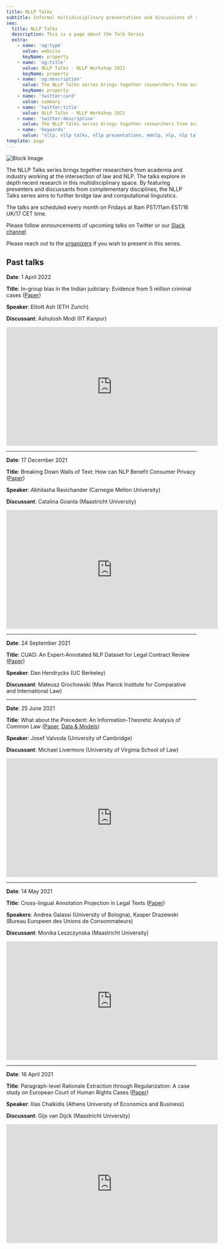 ```yaml
---
title: NLLP Talks 
subtitle: Informal multidisciplinary presentations and discussions of recent work 
seo:
  title: NLLP Talks
  description: This is a page about the Talk Series
  extra:
    - name: 'og:type'
      value: website
      keyName: property
    - name: 'og:title'
      value: NLLP Talks - NLLP Workshop 2021
      keyName: property
    - name: 'og:description'
      value: The NLLP Talks series brings together researchers from academia and industry working at the intersection of law and NLP. The group convenes every month and explores recent research in this multidisciplinary space
      keyName: property
    - name: 'twitter:card'
      value: summary
    - name: 'twitter:title'
      value: NLLP Talks - NLLP Workshop 2021
    - name: 'twitter:description'
      value: The NLLP Talks series brings together researchers from academia and industry working at the intersection of law and NLP. The group convenes every month and explores recent research in this multidisciplinary space
    - name: 'keywords'
      value: 'nllp, nllp talks, nllp presentations, emnlp, nlp, nlp talks, nlp presentations, nlproc, natural language processing, natural legal language processing, legal text, legal domain language'
template: page
---
```


![Block Image](/images/talks.png)

The NLLP Talks series brings together researchers from academia and industry working at the intersection of law and NLP. The talks explore in depth recent research in this multidisciplinary space. By featuring presenters and discussants from complementary disciplines, the NLLP Talks series aims to further bridge law and computational linguistics.

The talks are scheduled every month on Fridays at 8am PST/11am EST/16 UK/17 CET time.

Please follow announcements of upcoming talks on Twitter or our [Slack channel](https://join.slack.com/t/nllp/shared_invite/zt-1dag0kin4-IeoYogteA4fri_UgRRMJFQ)

Please reach out to the [organizers](mailto:nllp.chairs@gmail.com) if you wish to present in this series.

## Past talks

**Date**: 1 April 2022

**Title**: In-group bias in the Indian judiciary: Evidence from 5 million criminal cases ([Paper](https://www.devdatalab.org/judicial-bias))

**Speaker**: Elliott Ash (ETH Zurich)

**Discussant**: Ashutosh Modi (IIT Kanpur)

<iframe width="560" height="315" src="https://www.youtube.com/embed/WuVDZqMd1Uc" title="YouTube video player" frameborder="0" allow="accelerometer; autoplay; clipboard-write; encrypted-media; gyroscope; picture-in-picture" allowfullscreen></iframe>

---

**Date**: 17 December 2021

**Title**: Breaking Down Walls of Text: How can NLP Benefit Consumer Privacy ([Paper](https://aclanthology.org/2021.acl-long.319.pdf))

**Speaker**: Abhilasha Ravichander (Carnegie Mellon University)

**Discussant**: Catalina Goanta (Maastricht University)

<iframe width="560" height="315" src="https://www.youtube.com/embed/y_aJnstKzOY" title="YouTube video player" frameborder="0" allow="accelerometer; autoplay; clipboard-write; encrypted-media; gyroscope; picture-in-picture" allowfullscreen></iframe>

---

**Date**: 24 September 2021

**Title**: CUAD: An Expert-Annotated NLP Dataset for Legal Contract Review ([Paper](https://arxiv.org/pdf/2103.06268))

**Speaker**: Dan Hendrycks (UC Berkeley)

**Discussant**: Mateusz Grochowski (Max Planck Institute for Comparative and International Law)

---

**Date**: 25 June 2021

**Title**: What about the Precedent: An Information-Theoretic Analysis of Common Law ([Paper](https://www.aclweb.org/anthology/2021.naacl-main.181.pdf), [Data & Models](https://github.com/TheAtticusProject/cuad/))

**Speaker**: Josef Valvoda (University of Cambridge)

**Discussant**: Michael Livermore (University of Virginia School of Law)

<iframe width="560" height="315" src="https://www.youtube.com/embed/DFo_jFCBxSY" title="YouTube video player" frameborder="0" allow="accelerometer; autoplay; clipboard-write; encrypted-media; gyroscope; picture-in-picture" allowfullscreen></iframe>

---

**Date**: 14 May 2021

**Title**: Cross-lingual Annotation Projection in Legal Texts ([Paper](https://www.aclweb.org/anthology/2020.coling-main.79.pdf))

**Speakers**: Andrea Galassi (University of Bologna), Kasper Drazewski (Bureau Europeen des Unions de Consommateurs)

**Discussant**: Monika Leszczynska (Maastricht University)

<iframe width="560" height="315" src="https://www.youtube.com/embed/fImtpIRKf4w" title="YouTube video player" frameborder="0" allow="accelerometer; autoplay; clipboard-write; encrypted-media; gyroscope; picture-in-picture" allowfullscreen></iframe>

---

**Date**: 16 April 2021

**Title**: Paragraph-level Rationale Extraction through Regularization: A case study on European Court of Human Rights Cases ([Paper](https://www.aclweb.org/anthology/2021.naacl-main.22.pdf))

**Speaker**: Ilias Chalkidis (Athens University of Economics and Business)

**Discussant**: Gijs van Dijck (Maastricht University)

<iframe width="560" height="315" src="https://www.youtube.com/embed/AWyuI065o2I" title="YouTube video player" frameborder="0" allow="accelerometer; autoplay; clipboard-write; encrypted-media; gyroscope; picture-in-picture" allowfullscreen></iframe>
